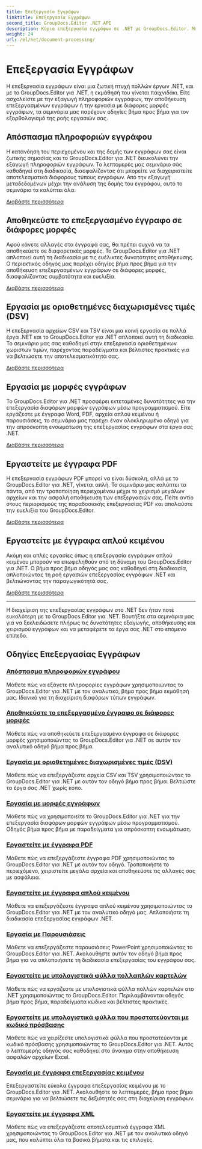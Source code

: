 ```yaml
---
title: Επεξεργασία Εγγράφων
linktitle: Επεξεργασία Εγγράφων
second_title: GroupDocs.Editor .NET API
description: Κύρια επεξεργασία εγγράφων σε .NET με GroupDocs.Editor. Μάθετε να εξάγετε πληροφορίες, να αποθηκεύετε σε διάφορες μορφές και να εργάζεστε με διαφορετικούς τύπους εγγράφων χωρίς κόπο.
weight: 24
url: /el/net/document-processing/
---
```


# Επεξεργασία Εγγράφων


Η επεξεργασία εγγράφων είναι μια ζωτική πτυχή πολλών έργων .NET, και με το GroupDocs.Editor για .NET, η εκμάθησή του γίνεται παιχνιδάκι. Είτε ασχολείστε με την εξαγωγή πληροφοριών εγγράφων, την αποθήκευση επεξεργασμένων εγγράφων ή την εργασία με διάφορες μορφές εγγράφων, τα σεμινάρια μας παρέχουν οδηγίες βήμα προς βήμα για τον εξορθολογισμό της ροής εργασιών σας.

## Απόσπασμα πληροφοριών εγγράφου

Η κατανόηση του περιεχομένου και της δομής των εγγράφων σας είναι ζωτικής σημασίας και το GroupDocs.Editor για .NET διευκολύνει την εξαγωγή πληροφοριών εγγράφων. Το λεπτομερές μας σεμινάριο σάς καθοδηγεί στη διαδικασία, διασφαλίζοντας ότι μπορείτε να διαχειριστείτε αποτελεσματικά διάφορους τύπους εγγράφων. Από την εξαγωγή μεταδεδομένων μέχρι την ανάλυση της δομής του εγγράφου, αυτό το σεμινάριο τα καλύπτει όλα.

[Διαβάστε περισσότερα](./extract-document-info/)

## Αποθηκεύστε το επεξεργασμένο έγγραφο σε διάφορες μορφές

Αφού κάνετε αλλαγές στα έγγραφά σας, θα πρέπει συχνά να τα αποθηκεύετε σε διαφορετικές μορφές. Το GroupDocs.Editor για .NET απλοποιεί αυτή τη διαδικασία με τις ευέλικτες δυνατότητες αποθήκευσης. Ο περιεκτικός οδηγός μας παρέχει οδηγίες βήμα προς βήμα για την αποθήκευση επεξεργασμένων εγγράφων σε διάφορες μορφές, διασφαλίζοντας συμβατότητα και ευελιξία.

[Διαβάστε περισσότερα](./save-edited-document-various-formats/)

## Εργασία με οριοθετημένες διαχωρισμένες τιμές (DSV)

Η επεξεργασία αρχείων CSV και TSV είναι μια κοινή εργασία σε πολλά έργα .NET και το GroupDocs.Editor για .NET απλοποιεί αυτή τη διαδικασία. Το σεμινάριο μας σας καθοδηγεί στην επεξεργασία οριοθετημένων χωριστών τιμών, παρέχοντας παραδείγματα και βέλτιστες πρακτικές για να βελτιώσετε την αποτελεσματικότητά σας.

[Διαβάστε περισσότερα](./work-dsv/)

## Εργασία με μορφές εγγράφων

Το GroupDocs.Editor για .NET προσφέρει εκτεταμένες δυνατότητες για την επεξεργασία διαφόρων μορφών εγγράφων μέσω προγραμματισμού. Είτε εργάζεστε με έγγραφα Word, PDF, αρχεία απλού κειμένου ή παρουσιάσεις, το σεμινάριο μας παρέχει έναν ολοκληρωμένο οδηγό για την απρόσκοπτη ενσωμάτωση της επεξεργασίας εγγράφων στα έργα σας .NET.

[Διαβάστε περισσότερα](./work-document-formats/)

## Εργαστείτε με έγγραφα PDF

Η επεξεργασία εγγράφων PDF μπορεί να είναι δύσκολη, αλλά με το GroupDocs.Editor για .NET, γίνεται απλή. Το σεμινάριο μας καλύπτει τα πάντα, από την τροποποίηση περιεχομένου μέχρι το χειρισμό μεγάλων αρχείων και την ασφαλή αποθήκευση των επεξεργασιών σας. Πείτε αντίο στους περιορισμούς της παραδοσιακής επεξεργασίας PDF και απολαύστε την ευελιξία του GroupDocs.Editor.

[Διαβάστε περισσότερα](./work-pdf-documents/)

## Εργαστείτε με έγγραφα απλού κειμένου

Ακόμη και απλές εργασίες όπως η επεξεργασία εγγράφων απλού κειμένου μπορούν να επωφεληθούν από τη δύναμη του GroupDocs.Editor για .NET. Ο βήμα προς βήμα οδηγός μας σας καθοδηγεί στη διαδικασία, απλοποιώντας τη ροή εργασιών επεξεργασίας εγγράφων .NET και βελτιώνοντας την παραγωγικότητά σας.

[Διαβάστε περισσότερα](./work-plain-text-documents/)

---

Η διαχείριση της επεξεργασίας εγγράφων στο .NET δεν ήταν ποτέ ευκολότερη με το GroupDocs.Editor για .NET. Βουτήξτε στα σεμινάρια μας για να ξεκλειδώσετε πλήρως τις δυνατότητες εξαγωγής, αποθήκευσης και χειρισμού εγγράφων και να μεταφέρετε τα έργα σας .NET στο επόμενο επίπεδο.
## Οδηγίες Επεξεργασίας Εγγράφων
### [Απόσπασμα πληροφοριών εγγράφου](./extract-document-info/)
Μάθετε πώς να εξάγετε πληροφορίες εγγράφων χρησιμοποιώντας το GroupDocs.Editor για .NET με τον αναλυτικό, βήμα προς βήμα εκμάθησή μας. Ιδανικό για τη διαχείριση διαφόρων τύπων εγγράφων.
### [Αποθηκεύστε το επεξεργασμένο έγγραφο σε διάφορες μορφές](./save-edited-document-various-formats/)
Μάθετε πώς να αποθηκεύετε επεξεργασμένα έγγραφα σε διάφορες μορφές χρησιμοποιώντας το GroupDocs.Editor για .NET σε αυτόν τον αναλυτικό οδηγό βήμα προς βήμα.
### [Εργασία με οριοθετημένες διαχωρισμένες τιμές (DSV)](./work-dsv/)
Μάθετε πώς να επεξεργάζεστε αρχεία CSV και TSV χρησιμοποιώντας το GroupDocs.Editor για .NET με αυτόν τον οδηγό βήμα προς βήμα. Βελτιώστε τα έργα σας .NET χωρίς κόπο.
### [Εργασία με μορφές εγγράφων](./work-document-formats/)
Μάθετε πώς να χρησιμοποιείτε το GroupDocs.Editor για .NET για την επεξεργασία διαφόρων μορφών εγγράφων μέσω προγραμματισμού. Οδηγός βήμα προς βήμα με παραδείγματα για απρόσκοπτη ενσωμάτωση.
### [Εργαστείτε με έγγραφα PDF](./work-pdf-documents/)
Μάθετε πώς να επεξεργάζεστε έγγραφα PDF χρησιμοποιώντας το GroupDocs.Editor για .NET με αυτόν τον οδηγό. Τροποποιήστε το περιεχόμενο, χειριστείτε μεγάλα αρχεία και αποθηκεύστε τις αλλαγές σας με ασφάλεια.
### [Εργαστείτε με έγγραφα απλού κειμένου](./work-plain-text-documents/)
Μάθετε να επεξεργάζεστε έγγραφα απλού κειμένου χρησιμοποιώντας το GroupDocs.Editor για .NET με τον αναλυτικό οδηγό μας. Απλοποιήστε τη διαδικασία επεξεργασίας εγγράφων .NET.
### [Εργασία με Παρουσιάσεις](./work-presentations/)
Μάθετε να επεξεργάζεστε παρουσιάσεις PowerPoint χρησιμοποιώντας το GroupDocs.Editor για .NET. Ακολουθήστε αυτόν τον οδηγό βήμα προς βήμα για να απλοποιήσετε τη διαδικασία επεξεργασίας του εγγράφου σας.
### [Εργαστείτε με υπολογιστικά φύλλα πολλαπλών καρτελών](./work-multi-tab-spreadsheets/)
Μάθετε πώς να εργάζεστε με υπολογιστικά φύλλα πολλών καρτελών στο .NET χρησιμοποιώντας το GroupDocs.Editor. Περιλαμβάνονται οδηγός βήμα προς βήμα, παραδείγματα κώδικα και βέλτιστες πρακτικές.
### [Εργαστείτε με υπολογιστικά φύλλα που προστατεύονται με κωδικό πρόσβασης](./work-password-protected-spreadsheets/)
Μάθετε πώς να χειρίζεστε υπολογιστικά φύλλα που προστατεύονται με κωδικό πρόσβασης χρησιμοποιώντας το GroupDocs.Editor για .NET. Αυτός ο λεπτομερής οδηγός σας καθοδηγεί στο άνοιγμα στην αποθήκευση ασφαλών αρχείων Excel.
### [Εργασία με έγγραφα επεξεργασίας κειμένου](./work-word-processing-documents/)
Επεξεργαστείτε εύκολα έγγραφα επεξεργασίας κειμένου με το GroupDocs.Editor για .NET. Ακολουθήστε το λεπτομερές, βήμα προς βήμα σεμινάριο για να βελτιώσετε τις δεξιότητές σας στη διαχείριση εγγράφων.
### [Εργαστείτε με έγγραφα XML](./work-xml-documents/)
Μάθετε πώς να επεξεργάζεστε αποτελεσματικά έγγραφα XML χρησιμοποιώντας το GroupDocs.Editor για .NET με τον αναλυτικό οδηγό μας, που καλύπτει όλα τα βασικά βήματα και τις επιλογές.